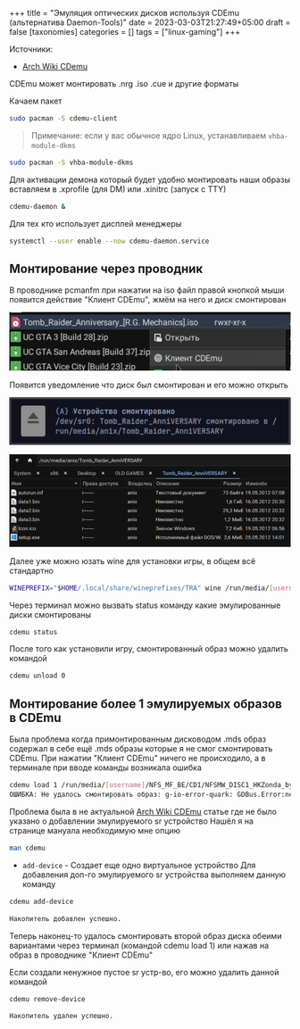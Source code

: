+++
title = "Эмуляция оптических дисков используя CDEmu (альтернатива Daemon-Tools)"
date = 2023-03-03T21:27:49+05:00
draft = false
[taxonomies]
categories = []
tags = ["linux-gaming"]
+++

Источники:

- [Arch Wiki CDemu](https://wiki.archlinux.org/title/CDemu)

CDEmu может монтировать .nrg .iso .cue и другие форматы

Качаем пакет

```bash
sudo pacman -S cdemu-client
```

> Примечание: если у вас обычное ядро Linux, устанавливаем `vhba-module-dkms`

```bash
sudo pacman -S vhba-module-dkms
```

Для активации демона который будет удобно монтировать наши образы вставляем в .xprofile (для DM) или .xinitrc (запуск с TTY)

```bash
cdemu-daemon &
```

Для тех кто использует дисплей менеджеры

```bash
systemctl --user enable --now cdemu-daemon.service
```

## Монтирование через проводник

В проводнике pcmanfm при нажатии на iso файл правой кнопкой мыши появится действие "Клиент CDEmu", жмём на него и диск смонтирован

![image](/images/CDEmu-emulate-images/1666680474.png)

Появится уведомление что диск был смонтирован и его можно открыть

![image](/images/CDEmu-emulate-images/1666681885.png)

![image](/images/CDEmu-emulate-images/1666677451.png)

Далее уже можно юзать wine для установки игры, в общем всё стандартно

```bash
WINEPREFIX="$HOME/.local/share/wineprefixes/TRA" wine /run/media/[username]/Tomb_Raider_AnniVERSARY/setup.exe
```

Через терминал можно вызвать status команду какие эмулированные диски смонтированы

```bash
cdemu status
```

После того как установили игру, смонтированный образ можно удалить командой

```bash
cdemu unload 0
```

## Монтирование более 1 эмулируемых образов в CDEmu

Была проблема когда примонтированным дисководом .mds образ содержал в себе ещё .mds образы которые я не смог смонтировать CDEmu. При нажатии "Клиент CDEmu" ничего не происходило, а в терминале при вводе команды возникала ошибка

```sh
cdemu load 1 /run/media/[username]/NFS_MF_BE/CD1/NFSMW_DISC1_HKZonda_by_P2PZone.org.mds
ОШИБКА: Не удалось смонтировать образ: g-io-error-quark: GDBus.Error:net.sf.cdemu.CDEmuDaemon.errorDaemon.InvalidArgument: Некорректный номер накопителя! (36)
```

Проблема была в не актуальной [Arch Wiki CDEmu](https://wiki.archlinux.org/title/CDemu) статье где не было указано о добавлении эмулируемого sr устройство
Нашёл я на странице мануала необходимую мне опцию

```bash
man cdemu
```

- `add-device` - Создает еще одно виртуальное устройство
  Для добавления доп-го эмулируемого sr устройства выполняем данную команду

```bash
cdemu add-device
```

```sh
Накопитель добавлен успешно.
```

Теперь наконец-то удалось смонтировать второй образ диска обеими вариантами через терминал (командой cdemu load 1) или нажав на образ в проводнике "Клиент CDEmu"

Если создали ненужное пустое sr устр-во, его можно удалить данной командой

```bash
cdemu remove-device
```

```sh
Накопитель удален успешно.
```
